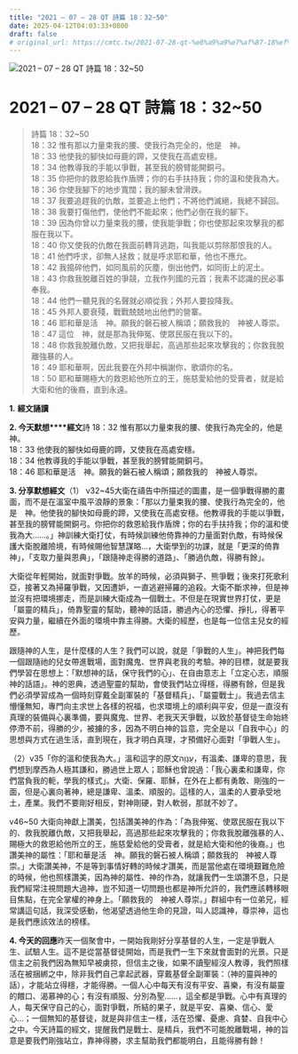 ```yaml
---
title: "2021 – 07 – 28 QT 詩篇 18：32~50"
date: 2025-04-12T04:03:33+0800
draft: false
# original_url: https://cmtc.tw/2021-07-28-qt-%e8%a9%a9%e7%af%87-18%ef%bc%9a3250
---
```


![2021 – 07 – 28 QT 詩篇 18：32\~50](/images/qt.jpg   "2021 – 07 – 28 QT 詩篇 18：32\~50")

# 2021 – 07 – 28 QT 詩篇 18：32\~50

> 詩篇 18：32\~50  
> 18：32 惟有那以力量束我的腰、使我行為完全的，他是　神。  
> 18：33 他使我的腳快如母鹿的蹄，又使我在高處安穩。  
> 18：34 他教導我的手能以爭戰，甚至我的膀臂能開銅弓。  
> 18：35 你把你的救恩給我作盾牌；你的右手扶持我；你的溫和使我為大。  
> 18：36 你使我腳下的地步寬闊；我的腳未曾滑跌。  
> 18：37 我要追趕我的仇敵，並要追上他們；不將他們滅絕，我總不歸回。  
> 18：38 我要打傷他們，使他們不能起來；他們必倒在我的腳下。  
> 18：39 因為你曾以力量束我的腰，使我能爭戰；你也使那起來攻擊我的都服在我以下。  
> 18：40 你又使我的仇敵在我面前轉背逃跑，叫我能以剪除那恨我的人。  
> 18：41 他們呼求，卻無人拯救；就是呼求耶和華，他也不應允。  
> 18：42 我搗碎他們，如同風前的灰塵，倒出他們，如同街上的泥土。  
> 18：43 你救我脫離百姓的爭競，立我作列國的元首；我素不認識的民必事奉我。  
> 18：44 他們一聽見我的名聲就必順從我；外邦人要投降我。  
> 18：45 外邦人要衰殘，戰戰兢兢地出他們的營寨。  
> 18：46 耶和華是活　神。願我的磐石被人稱頌；願救我的　神被人尊崇。  
> 18：47 這位　神，就是那為我伸冤、使眾民服在我以下的。  
> 18：48 你救我脫離仇敵，又把我舉起，高過那些起來攻擊我的；你救我脫離強暴的人。  
> 18：49 耶和華啊，因此我要在外邦中稱謝你，歌頌你的名。  
> 18：50 耶和華賜極大的救恩給他所立的王，施慈愛給他的受膏者，就是給大衛和他的後裔，直到永遠。

**1.** **經文誦讀**

**2. 今天默想****經文**詩 18：32 惟有那以力量束我的腰、使我行為完全的，他是　神。  
18：33 他使我的腳快如母鹿的蹄，又使我在高處安穩。  
18：34 他教導我的手能以爭戰，甚至我的膀臂能開銅弓。  
18：46 耶和華是活　神。願我的磐石被人稱頌；願救我的　神被人尊崇。

**3. 分享默想經文**（1） v32\~45大衛在禱告中所描述的圖畫，是一個爭戰得勝的畫面，而不是在溫室中風平浪靜的景象：「那以力量束我的腰、使我行為完全的，他是　神。他使我的腳快如母鹿的蹄，又使我在高處安穩。他教導我的手能以爭戰，甚至我的膀臂能開銅弓。你把你的救恩給我作盾牌；你的右手扶持我；你的溫和使我為大……。」神訓練大衛打仗，有時候訓練他倚靠神的力量面對仇敵，有時候保護大衛脫離險境，有時候賜他智慧謀略…，大衛學到的功課，就是「更深的倚靠神」，「支取力量與恩典」，「跟隨神走得勝的道路」、「勝過仇敵，得勝有餘」。

大衛從年輕開始，就面對爭戰。放羊的時候，必須與獅子、熊爭戰；後來打死歌利亞，接著又為掃羅爭戰，又因遭妒，一直逃避掃羅的追殺。大衛不斷求神，但是神並沒有把環境挪走，而是訓練大衛成為一個戰士。不但是在現實世界打仗，更是「屬靈的精兵」，倚靠聖靈的幫助，聽神的話語，勝過內心的恐懼、掙扎，得著平安與力量，繼續在外面的環境中靠主得勝。大衛的經歷，也是每一位信主兒女的經歷。

跟隨神的人生，是什麼樣的人生？我們可以說，就是「爭戰的人生」。神把我們每一個跟隨祂的兒女帶進戰場，面對魔鬼、世界與老我的考驗。神的目標，就是要我們學習在思想上：「默想神的話，保守我們的心」、在自由意志上「立定心志，順服神的話語」。神的恩典，透過聖靈的幫助，會使我們站立得穩，得勝有餘，但是我們必須學習成為一個時刻穿戴全副軍裝的「基督精兵」、「屬靈戰士」。我過去信主懵懂無知，專門向主求世上各樣的祝福，也求環境上的順利與平安，但是一直沒有真理的裝備與心裏準備，要與魔鬼、世界、老我天天爭戰，以致於基督徒生命始終停滯不前，得勝的少，被擄的多，因為不明白神的旨意，完全是以「自我中心」的思想與方式在過生活，直到現在，我才明白真理，才預備好心面對「爭戰人生」。

（2）v35「你的溫和使我為大。」溫和這字的原文עַנָוָה，有溫柔、謙卑的意思，我們想到摩西為人極其謙和，勝過世上眾人；耶穌也曾說過：「我心裏柔和謙卑，你們當負我的軛，學我的樣式」。大衛、保羅、耶穌，在外在上都有勇敢、剛強的一面，但是心裏向著神，總是謙卑、溫柔、順服的。這樣的人，溫柔的人要承受地土，產業。我們不要剛好相反，對神剛硬，對人軟弱，那就不妙了。

v46\~50 大衛向神獻上讚美，包括讚美神的作為：「為我伸冤、使眾民服在我以下的、救我脫離仇敵，又把我舉起，高過那些起來攻擊我的；你救我脫離強暴的人、賜極大的救恩給他所立的王，施慈愛給他的受膏者，就是給大衛和他的後裔。」也讚美神的屬性：「耶和華是活　神。願我的磐石被人稱頌；願救我的　神被人尊崇。」大衛讚美神，不是等到事情好轉的時候才讚美，而是當他處在環境艱難危險的時候，他也照樣讚美，因為神的屬性、神的作為，就讓我們一生頌讚不息，只是我們經常注視問題大過神，豈不知道一切問題也都是神所允許的，我們應該轉移眼目焦點，在完全掌權的神身上。「願救我的　神被人尊崇。」群組中有一位弟兄，經常講這句話，我深受感動，他渴望透過他生命的見證，叫人認識神，尊崇神，這也是我們應該效法的榜樣。

**4. 今天的回應**昨天一個聚會中，一開始我剛好分享基督的人生，一定是爭戰人生、試驗人生。這不是從當基督徒開始，而是我們一生下來就會面對的光景。只是信主之前我們因為無知早被虜掠，但信主之後，如果不讀聖經沒人教導，我們照樣活在被捆綁之中，除非我們自己拿起武器，穿戴基督全副軍裝：（神的靈與神的話），才能站立得穩，才能得勝。一個人心中每天有沒有平安、喜樂，有沒有屬靈的餵口、渴慕神的心；有沒有順服、分別為聖……，這全都是爭戰。心中有真理的人，每天保守自己的心，面對爭戰，所結的果子，就是平安、喜樂、信心、愛心…；一個無知的基督徒，就是與非信主一樣，活在恐懼、憂慮、貪婪、自我中心之中。今天詩篇的經文，提醒我們是戰士、是精兵，我們不可能脫離戰場，神的旨意是要我們剛強站立，靠神得勝，求主幫助我們都能明白，且能得勝有餘！